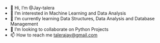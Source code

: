- 👋 Hi, I’m @Jay-talera
- 👀 I’m interested in Machine Learning and Data Analysis
- 🌱 I’m currently learning Data Structures, Data Analysis and Database Management
- 💞️ I’m looking to collaborate on Python Projects
- 📫 How to reach me talerajay@gmail.com

<!---
Jay-talera/Jay-talera is a ✨ special ✨ repository because its `README.md` (this file) appears on your GitHub profile.
You can click the Preview link to take a look at your changes.
--->
